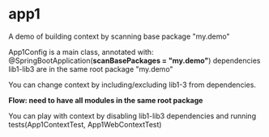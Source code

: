# app1
A demo of building context by scanning base package "my.demo"

App1Config is a main class, annotated with: @SpringBootApplication(**scanBasePackages = "my.demo"**)
dependencies lib1-lib3 are in the same root package "my.demo"

You can change context by including/excluding lib1-3 from dependencies.

**Flow: need to have all modules in the same root package**


You can play with context by disabling lib1-lib3 dependencies and running tests(App1ContextTest, App1WebContextTest)